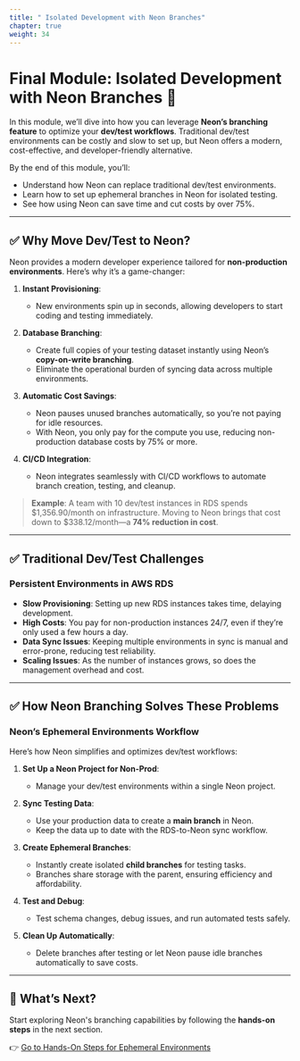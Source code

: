 ```yaml
---
title: " Isolated Development with Neon Branches"
chapter: true
weight: 34
---
```


# Final Module:  Isolated Development with Neon Branches 🚀

In this module, we’ll dive into how you can leverage **Neon’s branching feature** to optimize your **dev/test workflows**. Traditional dev/test environments can be costly and slow to set up, but Neon offers a modern, cost-effective, and developer-friendly alternative.

By the end of this module, you’ll:
- Understand how Neon can replace traditional dev/test environments.
- Learn how to set up ephemeral branches in Neon for isolated testing.
- See how using Neon can save time and cut costs by over 75%.

---

## ✅ Why Move Dev/Test to Neon?

Neon provides a modern developer experience tailored for **non-production environments**. Here’s why it’s a game-changer:

1. **Instant Provisioning**:
   - New environments spin up in seconds, allowing developers to start coding and testing immediately.

2. **Database Branching**:
   - Create full copies of your testing dataset instantly using Neon’s **copy-on-write branching**.
   - Eliminate the operational burden of syncing data across multiple environments.

3. **Automatic Cost Savings**:
   - Neon pauses unused branches automatically, so you’re not paying for idle resources.
   - With Neon, you only pay for the compute you use, reducing non-production database costs by 75% or more.

4. **CI/CD Integration**:
   - Neon integrates seamlessly with CI/CD workflows to automate branch creation, testing, and cleanup.

> **Example**: A team with 10 dev/test instances in RDS spends $1,356.90/month on infrastructure. Moving to Neon brings that cost down to $338.12/month—a **74% reduction in cost**.

---

## ✅ Traditional Dev/Test Challenges

### Persistent Environments in AWS RDS
- **Slow Provisioning**: Setting up new RDS instances takes time, delaying development.
- **High Costs**: You pay for non-production instances 24/7, even if they’re only used a few hours a day.
- **Data Sync Issues**: Keeping multiple environments in sync is manual and error-prone, reducing test reliability.
- **Scaling Issues**: As the number of instances grows, so does the management overhead and cost.

---

## ✅ How Neon Branching Solves These Problems

### **Neon’s Ephemeral Environments Workflow**
Here’s how Neon simplifies and optimizes dev/test workflows:

1. **Set Up a Neon Project for Non-Prod**:
   - Manage your dev/test environments within a single Neon project.

2. **Sync Testing Data**:
   - Use your production data to create a **main branch** in Neon.
   - Keep the data up to date with the RDS-to-Neon sync workflow.

3. **Create Ephemeral Branches**:
   - Instantly create isolated **child branches** for testing tasks.
   - Branches share storage with the parent, ensuring efficiency and affordability.

4. **Test and Debug**:
   - Test schema changes, debug issues, and run automated tests safely.

5. **Clean Up Automatically**:
   - Delete branches after testing or let Neon pause idle branches automatically to save costs.

---

## 🎯 What’s Next?

Start exploring Neon's branching capabilities by following the **hands-on steps** in the next section.

👉 [Go to Hands-On Steps for Ephemeral Environments](31_Feature_Branch.md)
